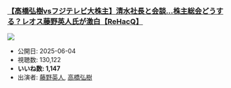 ### [【高橋弘樹vsフジテレビ大株主】清水社長と会談…株主総会どうする？レオス藤野英人氏が激白【ReHacQ】](https://www.youtube.com/watch?v=6xduUcFsXZs)
[![](https://img.youtube.com/vi/6xduUcFsXZs/sddefault.jpg)](https://www.youtube.com/watch?v=6xduUcFsXZs)
-   公開日: 2025-06-04
-   視聴数: 130,122
-   **いいね数: 1,147**
-   出演者: [藤野英人](/rehacq_fan/people/藤野英人 "wikilink"), [高橋弘樹](/rehacq_fan/people/高橋弘樹 "wikilink")
